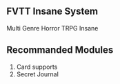 FVTT Insane System
-------------------
Multi Genre Horror TRPG Insane


Recommanded Modules
-------------------
1. Card supports
2. Secret Journal
